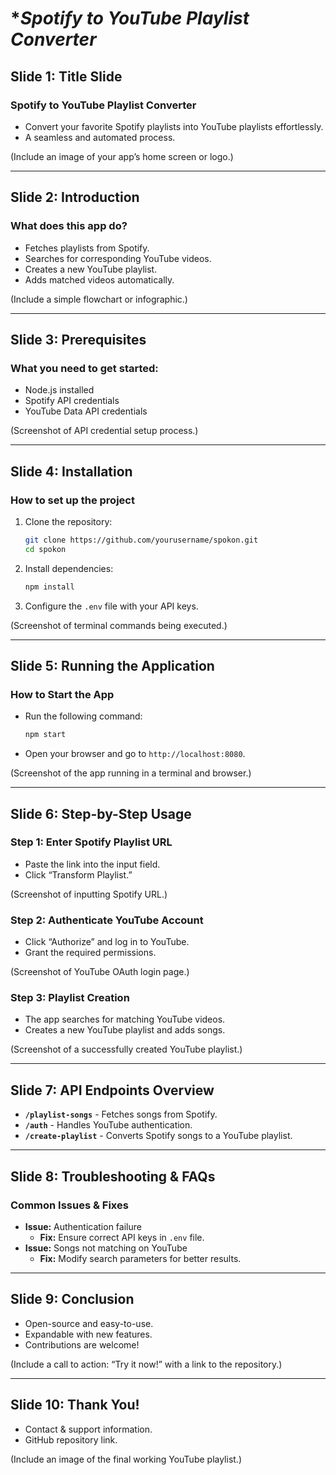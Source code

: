 # **Spotify to YouTube Playlist Converter* 

## **Slide 1: Title Slide**
### **Spotify to YouTube Playlist Converter**
- Convert your favorite Spotify playlists into YouTube playlists effortlessly.
- A seamless and automated process.

(Include an image of your app’s home screen or logo.)

---

## **Slide 2: Introduction**
### **What does this app do?**
- Fetches playlists from Spotify.
- Searches for corresponding YouTube videos.
- Creates a new YouTube playlist.
- Adds matched videos automatically.

(Include a simple flowchart or infographic.)

---

## **Slide 3: Prerequisites**
### **What you need to get started:**
- Node.js installed
- Spotify API credentials
- YouTube Data API credentials

(Screenshot of API credential setup process.)

---

## **Slide 4: Installation**
### **How to set up the project**
1. Clone the repository:
   ```sh
   git clone https://github.com/yourusername/spokon.git
   cd spokon
   ```
2. Install dependencies:
   ```sh
   npm install
   ```
3. Configure the `.env` file with your API keys.

(Screenshot of terminal commands being executed.)

---

## **Slide 5: Running the Application**
### **How to Start the App**
- Run the following command:
   ```sh
   npm start
   ```
- Open your browser and go to `http://localhost:8080`.

(Screenshot of the app running in a terminal and browser.)

---

## **Slide 6: Step-by-Step Usage**
### **Step 1: Enter Spotify Playlist URL**
- Paste the link into the input field.
- Click “Transform Playlist.”

(Screenshot of inputting Spotify URL.)

### **Step 2: Authenticate YouTube Account**
- Click “Authorize” and log in to YouTube.
- Grant the required permissions.

(Screenshot of YouTube OAuth login page.)

### **Step 3: Playlist Creation**
- The app searches for matching YouTube videos.
- Creates a new YouTube playlist and adds songs.

(Screenshot of a successfully created YouTube playlist.)

---

## **Slide 7: API Endpoints Overview**
- **`/playlist-songs`** - Fetches songs from Spotify.
- **`/auth`** - Handles YouTube authentication.
- **`/create-playlist`** - Converts Spotify songs to a YouTube playlist.

---

## **Slide 8: Troubleshooting & FAQs**
### **Common Issues & Fixes**
- **Issue:** Authentication failure
  - **Fix:** Ensure correct API keys in `.env` file.
- **Issue:** Songs not matching on YouTube
  - **Fix:** Modify search parameters for better results.

---

## **Slide 9: Conclusion**
- Open-source and easy-to-use.
- Expandable with new features.
- Contributions are welcome!

(Include a call to action: “Try it now!” with a link to the repository.)

---

## **Slide 10: Thank You!**
- Contact & support information.
- GitHub repository link.

(Include an image of the final working YouTube playlist.)

